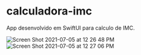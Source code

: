 # calculadora-imc
App desenvolvido em SwiftUI para calculo de IMC.

![Screen Shot 2021-07-05 at 12 26 48 PM](https://user-images.githubusercontent.com/59899994/124403869-85824880-dd8c-11eb-9747-1fb09534e166.png)
![Screen Shot 2021-07-05 at 12 27 06 PM](https://user-images.githubusercontent.com/59899994/124403872-87e4a280-dd8c-11eb-9e09-fe586b03afa8.png)
